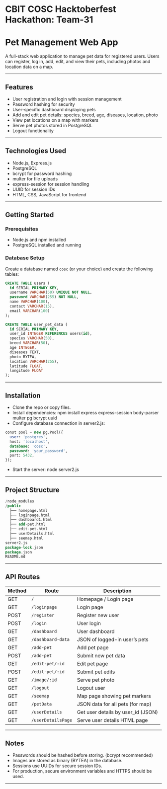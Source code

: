 # CBIT COSC Hacktoberfest Hackathon: Team-31
# Pet Management Web App

A full-stack web application to manage pet data for registered users. Users can register, log in, add, edit, and view their pets, including photos and location data on a map.

---

## Features

- User registration and login with session management
- Password hashing for security
- User-specific dashboard displaying pets
- Add and edit pet details: species, breed, age, diseases, location, photo
- View pet locations on a map with markers
- Serve pet photos stored in PostgreSQL
- Logout functionality

---

## Technologies Used

- Node.js, Express.js
- PostgreSQL
- bcrypt for password hashing
- multer for file uploads
- express-session for session handling
- UUID for session IDs
- HTML, CSS, JavaScript for frontend

---

## Getting Started

### Prerequisites

- Node.js and npm installed
- PostgreSQL installed and running

### Database Setup

Create a database named `cosc` (or your choice) and create the following tables:

```sql
CREATE TABLE users (
  id SERIAL PRIMARY KEY,
  username VARCHAR(50) UNIQUE NOT NULL,
  password VARCHAR(255) NOT NULL,
  name VARCHAR(100),
  contact VARCHAR(15),
  email VARCHAR(100)
);

CREATE TABLE user_pet_data (
  id SERIAL PRIMARY KEY,
  user_id INTEGER REFERENCES users(id),
  species VARCHAR(50),
  breed VARCHAR(50),
  age INTEGER,
  diseases TEXT,
  photo BYTEA,
  location VARCHAR(255),
  latitude FLOAT,
  longitude FLOAT
);
```

---

## Installation
- Clone the repo or copy files.
- Install dependencies: npm install express express-session body-parser multer pg bcrypt uuid
- Configure database connection in server2.js:
```sql
const pool = new pg.Pool({
  user: 'postgres',
  host: 'localhost',
  database: 'cosc',
  password: 'your_password',
  port: 5432,
});
```
- Start the server: node server2.js

---

## Project Structure
```sql
/node_modules
/public
  ├── homepage.html
  ├── loginpage.html
  ├── dashboard1.html
  ├── add-pet.html
  ├── edit-pet.html
  ├── userDetails.html
  ├── seemap.html
server2.js
package-lock.json
package.json
README.md
```

---

## API Routes

| Method | Route              | Description                         |
| ------ | ------------------ | ----------------------------------- |
| GET    | `/`                | Homepage / Login page               |
| GET    | `/loginpage`       | Login page                          |
| POST   | `/register`        | Register new user                   |
| POST   | `/login`           | User login                          |
| GET    | `/dashboard`       | User dashboard                      |
| GET    | `/dashboard-data`  | JSON of logged-in user’s pets       |
| GET    | `/add-pet`         | Add pet page                        |
| POST   | `/add-pet`         | Submit new pet data                 |
| GET    | `/edit-pet/:id`    | Edit pet page                       |
| POST   | `/edit-pet/:id`    | Submit pet edits                    |
| GET    | `/image/:id`       | Serve pet photo                     |
| GET    | `/logout`          | Logout user                         |
| GET    | `/seemap`          | Map page showing pet markers        |
| GET    | `/petData`         | JSON data for all pets (for map)    |
| GET    | `/userDetails`     | Get user details by user\_id (JSON) |
| GET    | `/userDetailsPage` | Serve user details HTML page        |

 ---

## Notes 
- Passwords should be hashed before storing. (bcrypt recommended)
- Images are stored as binary (BYTEA) in the database.
- Sessions use UUIDs for secure session IDs.
- For production, secure environment variables and HTTPS should be used.

---

